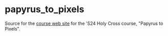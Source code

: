 # papyrus_to_pixels

Source for the [course web site](https://neelsmith.github.io/papyrus_to_pixels/) for the 'S24 Holy Cross course, "Papyrus to Pixels".
